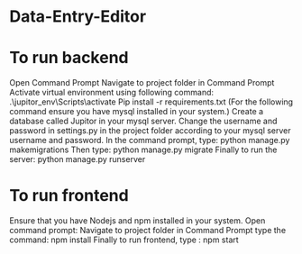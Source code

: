# Data-Entry-Editor
# To run backend
Open Command Prompt
Navigate to project folder in Command Prompt
Activate virtual environment using following command: .\jupitor_env\Scripts\activate
Pip install -r requirements.txt
(For the following command ensure you have mysql installed in your system.)
Create a database called Jupitor in your mysql server.
Change the username and password in settings.py in the project folder according to your mysql server username and password. 
In the command prompt, type: python manage.py makemigrations
Then type: python manage.py migrate
Finally to run the server: python manage.py runserver

# To run frontend
Ensure that you have Nodejs and npm installed in your system.
Open command prompt:
Navigate to project folder in Command Prompt
type the command: npm install
Finally to run frontend, type  : npm start

